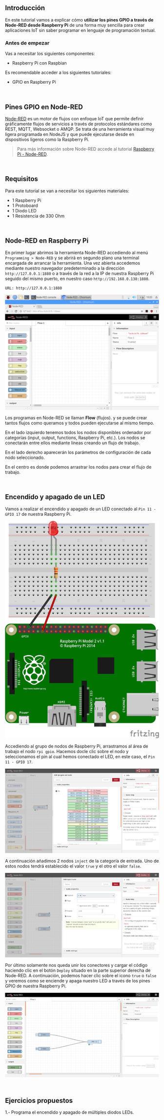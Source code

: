 ## Introducción

En este tutorial vamos a explicar cómo **utilizar los pines GPIO a través de Node-RED desde Raspberry Pi** de una forma muy sencilla para crear aplicaciones IoT sin saber programar en lenguaje de programación textual.

### Antes de empezar

Vas a necesitar los siguientes componentes:

- Raspberry Pi con Raspbian

Es recomendable acceder a los siguientes tutoriales:

- GPIO en Raspberry Pi



<br />



## Pines GPIO en Node-RED

[Node-RED](https://nodered.org/) es un motor de flujos con enfoque IoT que permite definir gráficamente flujos de servicios a través de protocolos estándares como REST, MQTT, Websocket o AMQP. Se trata de una herramienta visual muy ligera programada en NodeJS y que puede ejecutarse desde en dispositivos ligeros como la Raspberry Pi.

> Para más información sobre Node-RED accede al tutorial [Raspberry Pi - Node-RED](raspberry_pi-node_red).



<br />



## Requisitos

Para este tutorial se van a necesitar los siguientes materiales:

- 1 Raspberry Pi
- 1 Protoboard
- 1 Diodo LED
- 1 Resistencia de 330 Ohm



<br />



## Node-RED en Raspberry Pi

En primer lugar abrimos la herramienta Node-RED accediendo al menú `Programming > Node-RED` y se abrirá en segundo plano una terminal encargada de arrancar la herramienta. Una vez abierta accedemos mediante nuestro navegador predeterminado a la dirección `http://127.0.0.1:1880` o a través de la red a la IP de nuestra Raspberry Pi seguido del mismo puerto, en nuestro caso `http://192.168.0.138:1880`.

```
URL: http://127.0.0.1:1880
```

![](img/node-red.png)

Los programas en Node-RED se llaman **Flow** (flujos). y se puede crear tantos flujos como queramos y todos pueden ejecutarse al mismo tiempo.

En el lado izquierdo tenemos todos los nodos disponibles ordenador por categorías (input, output, functions, Raspberry Pi, etc.). Los nodos se conectarán entre ellos mediante líneas creando un flujo de trabajo.

En el lado derecho aparecerán los parámetros de configuración de cada nodo seleccionado.

En el centro es donde podemos arrastrar los nodos para crear el flujo de trabajo.



<br />



## Encendido y apagado de un LED

Vamos a realizar el encendido y apagado de un LED conectado al `Pin 11 - GPIO 17` de nuestra Raspberry Pi.

![](img/led-fritzing.png)

Accediendo al grupo de nodos de Raspberry Pi, arrastramos al área de trabajo el nodo `rpi gpio`. Hacemos docle clic sobre el nodo y seleccionamos el pin al cual hemos conectado el LED, en este caso, el `Pin 11 - GPIO 17`.

![](img/node-gpio.png)

A continuación añadimos 2 nodos `inject` de la categoría de entrada. Uno de estos nodos tendrá establecido el valor `true` y el otro el valor `false`.

![](img/node-inject.png)

Por último solamente nos queda unir los conectores y cargar el código haciendo clic en el botón `Deploy` situado en la parte superior derecha de Node-RED. A continuación, podemos hacer clic sobre el icono `true` o `false` y veremos como se enciende y apaga nuestro LED a través de los pines GPIO de nuestra Raspberry Pi.

![](img/led-node.png)



<br />



## Ejercicios propuestos

1.- Programa el encendido y apagado de múltiples diodos LEDs.
